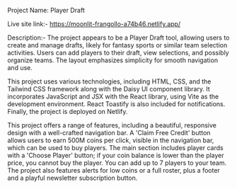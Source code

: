 Project Name: Player Draft

Live site link:- https://moonlit-frangollo-a74b46.netlify.app/

Description:-
The project appears to be a Player Draft tool, allowing users to create and manage drafts,
 likely for fantasy sports or similar team selection activities. Users can add players to 
 their draft, view selections, and possibly organize teams. The layout emphasizes 
 simplicity for smooth navigation and use.



This project uses various technologies, including HTML, CSS, and the Tailwind CSS framework
 along with the Daisy UI component library. It incorporates JavaScript and JSX with the 
 React library, using Vite as the development environment. React Toastify is also included 
 for notifications. Finally, the project is deployed on Netlify.



This project offers a range of features, including a beautiful, responsive design with a 
well-crafted navigation bar. A 'Claim Free Credit' button allows users to earn 500M coins 
per click, visible in the navigation bar, which can be used to buy players. The main 
section includes player cards with a 'Choose Player' button; if your coin balance is lower
than the player price, you cannot buy the player. You can add up to 7 players to your 
team. The project also features alerts for low coins or a full roster, plus a footer and a 
playful newsletter subscription button.
